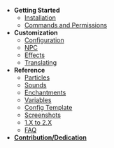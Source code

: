 <!-- docs/_sidebar.md -->

- **Getting Started**
  - [Installation](getting-started/installation.md)
  - [Commands and Permissions](getting-started/commands.md)
- **Customization**
  - [Configuration](config/general.md)
  - [NPC](config/npc.md)
  - [Effects](config/effects.md)
  - [Translating](config/translating.md)
- **Reference**
  - [Particles](reference/particles.md)
  - [Sounds](reference/sounds.md)
  - [Enchantments](reference/enchantments.md)
  - [Variables](reference/variables.md)
  - [Config Template](reference/configs.md)
  - [Screenshots](reference/screenshots.md)
  - [1.X to 2.X](reference/update.md)
  - [FAQ](reference/faq.md)
- [**Contribution/Dedication**](contribution.md)
